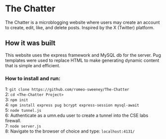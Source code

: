 # The Chatter
The Chatter is a microblogging website where users may create an account to create, edit, like, and delete posts. Inspired by the X (Twitter) platform.

## How it was built
This website uses the express framework and MySQL db for the server. Pug templates were used to replace HTML to make 
generating dynamic content that is simple and efficient. 

### How to install and run:
1: ```git clone https://github.com/romeo-sweeney/The-Chatter```<br/>
2: ```cd <The-Chatter Project>```<br/>
3: ```npm init```<br/>
4: ```npm install express pug bcrypt express-session mysql-await```<br/>
5: ```node tunnel.js```<br/>
6: Authenticate as a umn.edu user to create a tunnel into the CSE labs firewall.<br/>
7: ```node server.js```<br/>
8: Navigate to the browser of choice and type: ```localhost:4131/```
